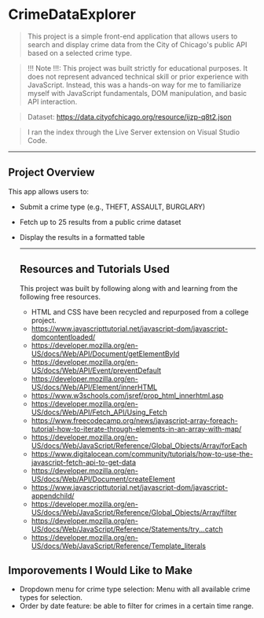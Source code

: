 ﻿# CrimeDataExplorer

> This project is a simple front-end application that allows users to search and display crime data from the City of Chicago's public API based on a selected crime type.

> !!! Note !!!: This project was built strictly for educational purposes. It does not represent advanced technical skill or prior experience with JavaScript. Instead, this was a hands-on way for me to familiarize myself with JavaScript fundamentals, DOM manipulation, and basic API interaction.

> Dataset: https://data.cityofchicago.org/resource/ijzp-q8t2.json

> I ran the index through the Live Server extension on Visual Studio Code.

---

## Project Overview

This app allows users to:
- Submit a crime type (e.g., THEFT, ASSAULT, BURGLARY)
- Fetch up to 25 results from a public crime dataset
- Display the results in a formatted table

  ---

  ## Resources and Tutorials Used

  This project was built by following along with and learning from the following free resources.

  - HTML and CSS have been recycled and repurposed from a college project.
  - https://www.javascripttutorial.net/javascript-dom/javascript-domcontentloaded/
  - https://developer.mozilla.org/en-US/docs/Web/API/Document/getElementById
  - https://developer.mozilla.org/en-US/docs/Web/API/Event/preventDefault
  - https://developer.mozilla.org/en-US/docs/Web/API/Element/innerHTML
  - https://www.w3schools.com/jsref/prop_html_innerhtml.asp
  - https://developer.mozilla.org/en-US/docs/Web/API/Fetch_API/Using_Fetch
  - https://www.freecodecamp.org/news/javascript-array-foreach-tutorial-how-to-iterate-through-elements-in-an-array-with-map/
  - https://developer.mozilla.org/en-US/docs/Web/JavaScript/Reference/Global_Objects/Array/forEach
  - https://www.digitalocean.com/community/tutorials/how-to-use-the-javascript-fetch-api-to-get-data
  - https://developer.mozilla.org/en-US/docs/Web/API/Document/createElement
  - https://www.javascripttutorial.net/javascript-dom/javascript-appendchild/
  - https://developer.mozilla.org/en-US/docs/Web/JavaScript/Reference/Global_Objects/Array/filter
  - https://developer.mozilla.org/en-US/docs/Web/JavaScript/Reference/Statements/try...catch
  - https://developer.mozilla.org/en-US/docs/Web/JavaScript/Reference/Template_literals

## Imporovements I Would Like to Make

- Dropdown menu for crime type selection: Menu with all available crime types for selection.
- Order by date feature: be able to filter for crimes in a certain time range.
